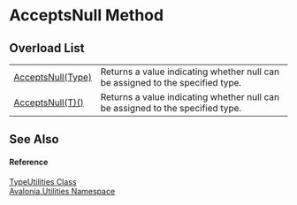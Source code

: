 # AcceptsNull Method


## Overload List
<table>
<tr>
<td><a href="M_Avalonia_Utilities_TypeUtilities_AcceptsNull">AcceptsNull(Type)</a></td>
<td>Returns a value indicating whether null can be assigned to the specified type.</td>
</tr>
<tr>
<td><a href="M_Avalonia_Utilities_TypeUtilities_AcceptsNull__1">AcceptsNull(T)()</a></td>
<td>Returns a value indicating whether null can be assigned to the specified type.</td>
</tr>
</table>

## See Also


#### Reference
<a href="T_Avalonia_Utilities_TypeUtilities">TypeUtilities Class</a>  
<a href="N_Avalonia_Utilities">Avalonia.Utilities Namespace</a>  

